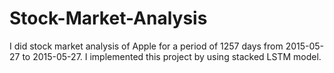 # Stock-Market-Analysis

I did stock market analysis of Apple for a period of 1257 days from 2015-05-27 to 2015-05-27. I implemented this project by using stacked LSTM model.
